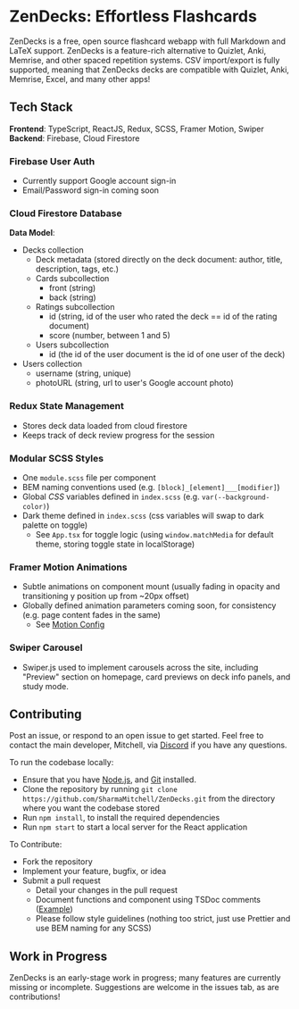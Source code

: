 # ZenDecks: Effortless Flashcards

ZenDecks is a free, open source flashcard webapp with full Markdown and LaTeX support. ZenDecks is a feature-rich alternative to Quizlet, Anki, Memrise, and other spaced repetition systems. CSV import/export is fully supported, meaning that ZenDecks decks are compatible with Quizlet, Anki, Memrise, Excel, and many other apps!

## Tech Stack

**Frontend**: TypeScript, ReactJS, Redux, SCSS, Framer Motion, Swiper  
**Backend**: Firebase, Cloud Firestore

### Firebase User Auth

- Currently support Google account sign-in
- Email/Password sign-in coming soon

### Cloud Firestore Database

**Data Model**:

- Decks collection
  - Deck metadata (stored directly on the deck document: author, title, description, tags, etc.)
  - Cards subcollection
    - front (string)
    - back (string)
  - Ratings subcollection
    - id (string, id of the user who rated the deck == id of the rating document)
    - score (number, between 1 and 5)
  - Users subcollection
    - id (the id of the user document is the id of one user of the deck)
- Users collection
  - username (string, unique)
  - photoURL (string, url to user's Google account photo)

### Redux State Management

- Stores deck data loaded from cloud firestore
- Keeps track of deck review progress for the session

### Modular SCSS Styles

- One `module.scss` file per component
- BEM naming conventions used (e.g. `[block]_[element]___[modifier]`)
- Global _CSS_ variables defined in `index.scss` (e.g. `var(--background-color)`)
- Dark theme defined in `index.scss` (css variables will swap to dark palette on toggle)
  - See `App.tsx` for toggle logic (using `window.matchMedia` for default theme, storing toggle state in localStorage)

### Framer Motion Animations

- Subtle animations on component mount (usually fading in opacity and transitioning y position up from ~20px offset)
- Globally defined animation parameters coming soon, for consistency (e.g. page content fades in the same)
  - See [Motion Config](https://www.framer.com/motion/motion-config/)

### Swiper Carousel

- Swiper.js used to implement carousels across the site, including "Preview" section on homepage, card previews on deck info panels, and study mode.

## Contributing

Post an issue, or respond to an open issue to get started. Feel free to contact the main developer, Mitchell, via [Discord](https://discord.com/users/157610726326927361) if you have any questions.

To run the codebase locally:

- Ensure that you have [Node.js](https://nodejs.org/), and [Git](https://git-scm.com/) installed.
- Clone the repository by running `git clone https://github.com/SharmaMitchell/ZenDecks.git` from the directory where you want the codebase stored
- Run `npm install`, to install the required dependencies
- Run `npm start` to start a local server for the React application

To Contribute:

- Fork the repository
- Implement your feature, bugfix, or idea
- Submit a pull request
  - Detail your changes in the pull request
  - Document functions and component using TSDoc comments ([Example](https://github.com/SharmaMitchell/ZenDecks/blob/14fc5a07d2fbb8cde09c4d331bdb76bbe246fc66/src/components/CardCreation/CardCreation.tsx#L16-L25))
  - Please follow style guidelines (nothing too strict, just use Prettier and use BEM naming for any SCSS)

## Work in Progress

ZenDecks is an early-stage work in progress; many features are currently missing or incomplete. Suggestions are welcome in the issues tab, as are contributions!

